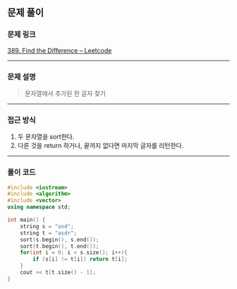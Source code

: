 ##  문제 풀이

###  문제 링크  
[389. Find the Difference – Leetcode](https://leetcode.com/problems/find-the-difference/description/)

---

###  문제 설명  
> 문자열에서 추가된 한 글자 찾기

---

###  접근 방식  
1. 두 문자열을 sort한다.
2. 다른 것을 return 하거나, 끝까지 없다면 마지막 글자를 리턴한다.
---

### 풀이 코드

```cpp
#include <iostream>
#include <algorithm>
#include <vector>
using namespace std;

int main() {
    string s = "asd";
    string t = "asdr";
    sort(s.begin(), s.end());
    sort(t.begin(), t.end());
    for(int i = 0; i < s.size(); i++){
        if (s[i] != t[i]) return t[i];
    }
    cout << t[t.size() - 1];
}
```


